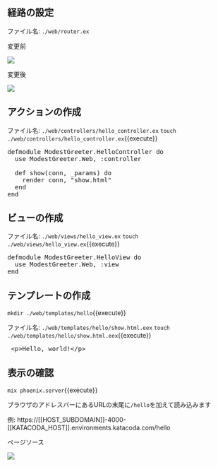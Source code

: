 
## 経路の設定

ファイル名: `./web/router.ex`

変更前

![](https://i.gyazo.com/816d965fb239601d50402cef9fda9736.png)

変更後

![](https://i.gyazo.com/e96d1fe0adfae4df29ad07f5b494fd30.png)

## アクションの作成

ファイル名: `./web/controllers/hello_controller.ex`
`touch ./web/controllers/hello_controller.ex`{{execute}}

<pre class="file" data-filename="~/oiax/projects/modest_greeter/web/controllers/hello_controller.ex" data-target="replace">
defmodule ModestGreeter.HelloController do
  use ModestGreeter.Web, :controller

  def show(conn, _params) do
    render conn, "show.html"
  end
end
</pre>

## ビューの作成

ファイル名: `./web/views/hello_view.ex`
`touch ./web/views/hello_view.ex`{{execute}}

<pre class="file" data-filename="~/oiax/projects/modest_greeter/web/views/hello_view.ex" data-target="replace">
defmodule ModestGreeter.HelloView do
  use ModestGreeter.Web, :view
end
</pre>

## テンプレートの作成

`mkdir ./web/templates/hello`{{execute}}

ファイル名: `./web/templates/hello/show.html.eex`
`touch ./web/templates/hello/show.html.eex`{{execute}}

<pre class="file" data-filename="~/oiax/projects/modest_greeter/web/templates/hello/show.html.eex" data-target="replace">
 &lt;p&gt;Hello, world!&lt;/p&gt;
</pre>


## 表示の確認

`mix phoenix.server`{{execute}}

ブラウザのアドレスバーにあるURLの末尾に`/hello`を加えて読み込みます

例: https://[[HOST_SUBDOMAIN]]-4000-[[KATACODA_HOST]].environments.katacoda.com/hello

ページソース

![](https://i.gyazo.com/fca923c07a91e8b0eec81b83614965d7.png)
